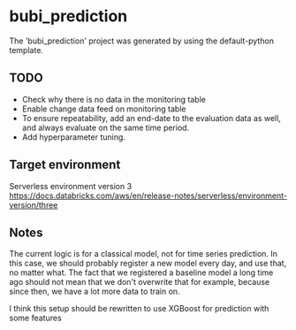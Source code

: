 # bubi_prediction

The 'bubi_prediction' project was generated by using the default-python template.

## TODO

- Check why there is no data in the monitoring table
- Enable change data feed on monitoring table
- To ensure repeatability, add an end-date to the evaluation data as well, and always evaluate on the same time period.
- Add hyperparameter tuning.

## Target environment

Serverless environment version 3 <https://docs.databricks.com/aws/en/release-notes/serverless/environment-version/three>

## Notes

The current logic is for a classical model, not for time series prediction. In this case, we should probably register a new model every day, and use that, no matter what. The fact that we registered a baseline model a long time ago should not mean that we don't overwrite that for example, because since then, we have a lot more data to train on.

I think this setup should be rewritten to use XGBoost for prediction with some features
